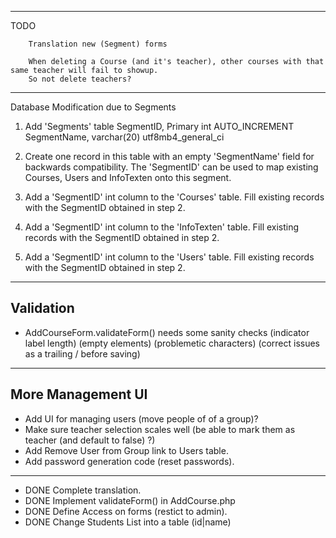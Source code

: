 ----
TODO

        Translation new (Segment) forms

        When deleting a Course (and it's teacher), other courses with that same teacher will fail to showup.
        So not delete teachers?
        
----

Database Modification due to Segments

1) Add 'Segments' table
    SegmentID, Primary int AUTO_INCREMENT
    SegmentName, varchar(20) utf8mb4_general_ci

2) Create one record in this table with an empty 'SegmentName' field for backwards compatibility.
   The 'SegmentID' can be used to map existing Courses, Users and InfoTexten onto this segment.

3) Add a 'SegmentID' int column to the 'Courses' table.
    Fill existing records with the SegmentID obtained in step 2.
4) Add a 'SegmentID' int column to the 'InfoTexten' table.
    Fill existing records with the SegmentID obtained in step 2.
5) Add a 'SegmentID' int column to the 'Users' table.
    Fill existing records with the SegmentID obtained in step 2.

----
Validation
----

* AddCourseForm.validateForm() needs some sanity checks
    (indicator label length)
    (empty elements)
    (problemetic characters)
    (correct issues as a trailing / before saving)

----
More Management UI
----

* Add UI for managing users (move people of of a group)?
* Make sure teacher selection scales well (be able to mark them as teacher (and default to false) ?)
* Add Remove User from Group link to Users table.
* Add password generation code (reset passwords).

----
* DONE Complete translation.
* DONE Implement validateForm() in AddCourse.php
* DONE Define Access on forms (restict to admin).
* DONE Change Students List into a table (id|name)

